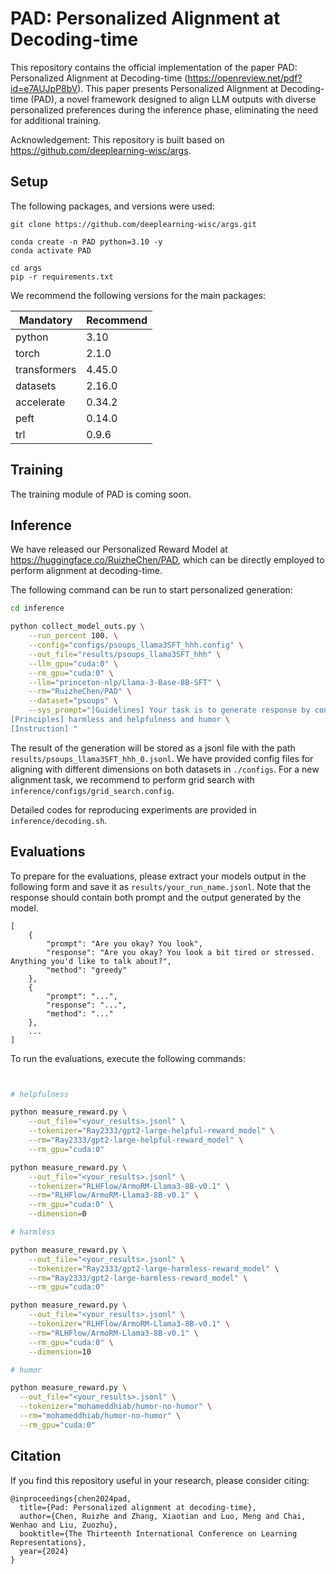 # PAD: Personalized Alignment at Decoding-time


This repository contains the official implementation of the paper PAD: Personalized Alignment at Decoding-time (https://openreview.net/pdf?id=e7AUJpP8bV).
This paper presents Personalized Alignment at Decoding-time (PAD), a novel framework designed to align LLM outputs with diverse personalized preferences during the inference phase, eliminating the need for additional training. 

Acknowledgement: This repository is built based on https://github.com/deeplearning-wisc/args.


## Setup
The following packages, and versions were used:

```bash=
git clone https://github.com/deeplearning-wisc/args.git

conda create -n PAD python=3.10 -y
conda activate PAD

cd args
pip -r requirements.txt
```
We recommend the following versions for the main packages:

| Mandatory    | Recommend |
| ------------ |-----------|
| python       | 3.10      |
| torch        | 2.1.0     |
| transformers | 4.45.0    |
| datasets     | 2.16.0    |
| accelerate   | 0.34.2    |
| peft         | 0.14.0    |
| trl          | 0.9.6     |

## Training

The training module of PAD is coming soon.


## Inference
We have released our Personalized Reward Model at https://huggingface.co/RuizheChen/PAD, which can be directly employed to perform alignment at decoding-time.

The following command can be run to start personalized generation:

```bash
cd inference

python collect_model_outs.py \
    --run_percent 100. \
    --config="configs/psoups_llama3SFT_hhh.config" \
    --out_file="results/psoups_llama3SFT_hhh" \
    --llm_gpu="cuda:0" \
    --rm_gpu="cuda:0" \
    --llm="princeton-nlp/Llama-3-Base-8B-SFT" \
    --rm="RuizheChen/PAD" \
    --dataset="psoups" \
    --sys_prompt="[Guidelines] Your task is to generate response by considering the following principle. \
[Principles] harmless and helpfulness and humor \
[Instruction] "
```

The result of the generation will be stored as a jsonl file with the path `results/psoups_llama3SFT_hhh_0.jsonl`. We have provided config files for aligning with different dimensions on both datasets in `./configs`. For a new alignment task, we recommend to perform grid search with `inference/configs/grid_search.config`.

Detailed codes for reproducing experiments are provided in `inference/decoding.sh`.

## Evaluations

To prepare for the evaluations, please extract your models output in the following form and save it as `results/your_run_name.jsonl`. Note that the response should contain both prompt and the output generated by the model.

```jsonld
[
    {
        "prompt": "Are you okay? You look",
        "response": "Are you okay? You look a bit tired or stressed. Anything you'd like to talk about?",
        "method": "greedy"
    },
    {
        "prompt": "...",
        "response": "...",
        "method": "..."
    },
    ...
]
```

To run the evaluations, execute the following commands:

```bash


# helpfulness

python measure_reward.py \
    --out_file="<your_results>.jsonl" \
    --tokenizer="Ray2333/gpt2-large-helpful-reward_model" \
    --rm="Ray2333/gpt2-large-helpful-reward_model" \
    --rm_gpu="cuda:0"

python measure_reward.py \
    --out_file="<your_results>.jsonl" \
    --tokenizer="RLHFlow/ArmoRM-Llama3-8B-v0.1" \
    --rm="RLHFlow/ArmoRM-Llama3-8B-v0.1" \
    --rm_gpu="cuda:0" \
    --dimension=0

# harmless

python measure_reward.py \
    --out_file="<your_results>.jsonl" \
    --tokenizer="Ray2333/gpt2-large-harmless-reward_model" \
    --rm="Ray2333/gpt2-large-harmless-reward_model" \
    --rm_gpu="cuda:0"

python measure_reward.py \
    --out_file="<your_results>.jsonl" \
    --tokenizer="RLHFlow/ArmoRM-Llama3-8B-v0.1" \
    --rm="RLHFlow/ArmoRM-Llama3-8B-v0.1" \
    --rm_gpu="cuda:0" \
    --dimension=10

# humor

python measure_reward.py \
  --out_file="<your_results>.jsonl" \
  --tokenizer="mohameddhiab/humor-no-humor" \
  --rm="mohameddhiab/humor-no-humor" \
  --rm_gpu="cuda:0"
```


## Citation

If you find this repository useful in your research, please consider citing:

```
@inproceedings{chen2024pad,
  title={Pad: Personalized alignment at decoding-time},
  author={Chen, Ruizhe and Zhang, Xiaotian and Luo, Meng and Chai, Wenhao and Liu, Zuozhu},
  booktitle={The Thirteenth International Conference on Learning Representations},
  year={2024}
}
```

